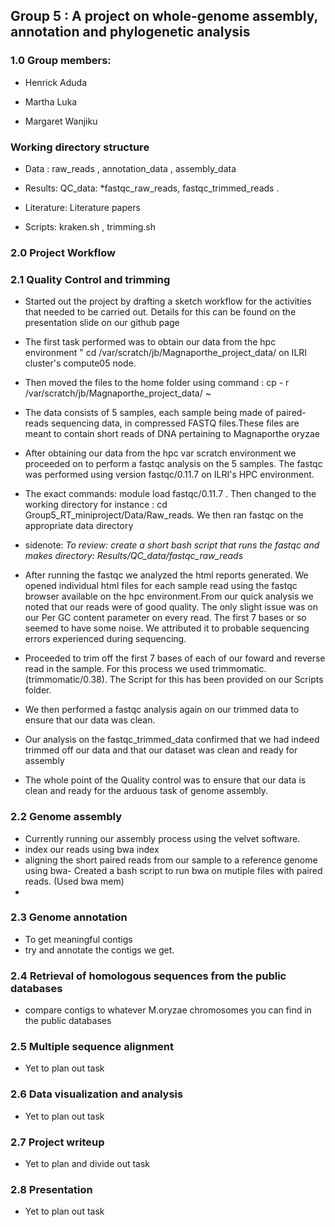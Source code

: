 ## Group 5 : A project on whole-genome assembly, annotation and phylogenetic analysis
### 1.0 Group members:
- Henrick Aduda

- Martha Luka

- Margaret Wanjiku

### Working directory structure

- Data :  raw_reads , annotation_data , assembly_data

- Results: QC_data: *fastqc_raw_reads, fastqc_trimmed_reads .

- Literature: Literature papers

- Scripts: kraken.sh , trimming.sh

### 2.0 Project Workflow

### 2.1 Quality Control and trimming 

- Started out the project by drafting a sketch workflow for the activities that needed to be carried out. Details for this can be found on the presentation slide on our github page

- The first task performed was to obtain our data from the hpc environment " cd /var/scratch/jb/Magnaporthe_project_data/ on ILRI cluster's  compute05 node.

- Then moved the files to the home folder using command : cp - r /var/scratch/jb/Magnaporthe_project_data/ ~

- The data consists of 5 samples, each sample being made of paired-reads sequencing data, in compressed FASTQ files.These files are meant to contain short reads of DNA pertaining to Magnaporthe oryzae

- After obtaining our data from the hpc var scratch environment we proceeded on to perform a fastqc analysis on the 5 samples. The fastqc was performed using version fastqc/0.11.7 on ILRI's HPC environment.

- The exact commands: module load fastqc/0.11.7 . Then changed to the working directory for instance : cd Group5_RT_miniproject/Data/Raw_reads. We then ran fastqc on the appropriate data directory

- sidenote: *To review: create a short bash script that runs the fastqc and makes directory: Results/QC_data/fastqc_raw_reads* 

- After running the fastqc we analyzed the html reports generated. We opened individual html files for each sample read using the fastqc browser available on the hpc environment.From our quick analysis we noted that our reads were of good quality. The only slight issue was on our Per GC content parameter on every read. The first 7 bases or so seemed to have some noise. We attributed it to probable sequencing errors experienced during sequencing.

- Proceeded to trim off the first 7 bases of each of our foward and reverse read in the sample. For this process we used trimmomatic. (trimmomatic/0.38). The Script for this has been provided on our Scripts folder.

- We then performed a fastqc analysis again on our trimmed data to ensure that our data was clean. 

- Our analysis on the fastqc_trimmed_data confirmed that we had indeed trimmed off our data and that our dataset was clean and ready for assembly

- The whole point of the Quality control was to ensure that our data is clean and ready for the arduous task of genome assembly.

### 2.2 Genome assembly 
- Currently running our assembly process using the velvet software.
- index our reads using bwa index
- aligning the short paired reads from our sample to a reference genome using bwa- Created a bash script to run bwa on  mutiple files with paired reads.  (Used bwa mem)
- 
###  2.3 Genome annotation
- To get meaningful contigs
- try and annotate the contigs we get.

###  2.4 Retrieval of homologous sequences from the public databases
- compare contigs to whatever M.oryzae chromosomes you can find in the public databases

###  2.5 Multiple sequence alignment
- Yet to plan out task

###  2.6 Data visualization and analysis
- Yet to plan out task

###  2.7 Project writeup
- Yet to plan and divide out task

###  2.8 Presentation
- Yet to plan out task
